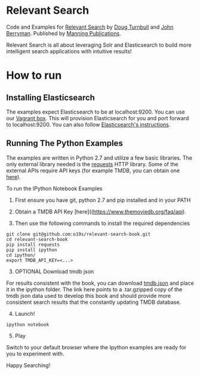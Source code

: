 # Relevant Search

Code and Examples for [Relevant Search](http://manning.com/turnbull) by [Doug Turnbull](http://github.com/softwaredoug) and [John Berryman](http://github.com/jnbrymn). Published by [Manning Publications](http://manning.com).

Relevant Search is all about leveraging Solr and Elasticsearch to build more intelligent search applications with intuitive results!

# How to run

## Installing Elasticsearch

The examples expect Elasticsearch to be at localhost:9200. You can use our [Vagrant box](https://github.com/o19s/elasticsearch-vagrant). This will provision Elasticsearch for you and port forward to localhost:9200. You can also follow [Elasticsearch's instructions](http://www.elastic.co/guide/en/elasticsearch/reference/1.5/_installation.html). 

## Running The Python Examples

The examples are written in Python 2.7 and utilize a few basic libraries. The only external library needed is the [requests](http://docs.python-requests.org/en/latest/) HTTP library. Some of the external APIs require API keys (for example TMDB, you can obtain one [here](https://www.themoviedb.org/faq/api)).

To run the IPython Notebook Examples

1. First ensure you have git, python 2.7 and pip installed and in your PATH

2. Obtain a TMDB API Key [here]((https://www.themoviedb.org/faq/api). 

4. Then use the following commands to install the required dependencies
```
git clone git@github.com:o19s/relevant-search-book.git
cd relevant-search-book
pip install requests
pip install ipython
cd ipython/
export TMDB_API_KEY=<...>
```

3. OPTIONAL Download tmdb json

For results consistent with the book, you can download [tmdb.json](https://s3.amazonaws.com/splainer.io/relevant-search/tmdb.json.tar.gz) and place it in the ipython folder. The link here points to a .tar.gzipped copy of the tmdb json data used to develop this book and should provide more consistent search results that the constantly updating TMDB database.

4. Launch!

```ipython notebook```

5. Play

Switch to your default browser where the Ipython examples are ready for you to experiment with.


Happy Searching!
